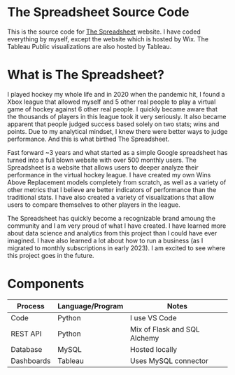# The Spreadsheet Source Code

This is the source code for [The Spreadsheet](https://www.thespreadsheet.net) website. I have coded everything by myself, except the website which is hosted by Wix. The Tableau Public visualizations are also hosted by Tableau.

# What is The Spreadsheet?

I played hockey my whole life and in 2020 when the pandemic hit, I found a Xbox league that allowed myself and 5 other real people to play a virtual game of hockey against 6 other real people. I quickly became aware that the thousands of players in this league took it very seriously. It also became apparent that people judged success based solely on two stats; wins and points. Due to my analytical mindset, I knew there were better ways to judge performance. And this is what birthed The Spreadsheet.

Fast forward ~3 years and what started as a simple Google spreadsheet has turned into a full blown website with over 500 monthly users. The Spreadsheet is a website that allows users to deeper analyze their performance in the virtual hockey league. I have created my own Wins Above Replacement models completely from scratch, as well as a variety of other metrics that I believe are better indicators of performance than the traditional stats. I have also created a variety of visualizations that allow users to compare themselves to other players in the league.

The Spreadsheet has quickly become a recognizable brand amoung the community and I am very proud of what I have created. I have learned more about data science and analytics from this project than I could have ever imagined. I have also learned a lot about how to run a business (as I migrated to monthly subscriptions in early 2023). I am excited to see where this project goes in the future.

# Components

|Process  | Language/Program |Notes|
|--|--|--|
|Code|Python|I use VS Code|
|REST API|Python|Mix of Flask and SQL Alchemy|
|Database|MySQL|Hosted locally|
|Dashboards|Tableau|Uses MySQL connector|